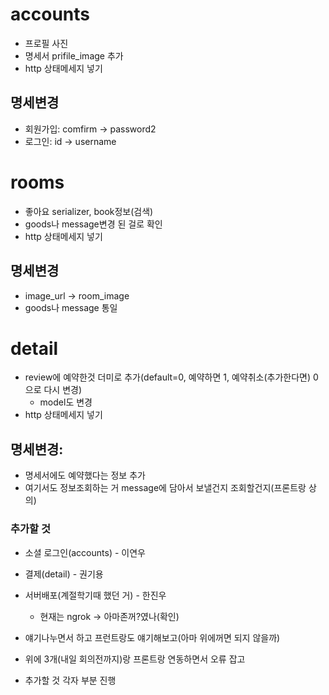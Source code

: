 # accounts
- 프로필 사진
- 명세서 prifile_image 추가
- http 상태메세지 넣기
## 명세변경
- 회원가입: comfirm -> password2
- 로그인:  id -> username

# rooms
- 좋아요 serializer, book정보(검색)
- goods나 message변경 된 걸로 확인
- http 상태메세지 넣기
## 명세변경
- image_url -> room_image
- goods나 message 통일

# detail
- review에 예약한것 더미로 추가(default=0, 예약하면 1, 예약취소(추가한다면) 0으로 다시 변경)
  - model도 변경
- http 상태메세지 넣기 
## 명세변경:
- 명세서에도 예약했다는 정보 추가
- 여기서도 정보조회하는 거 message에 담아서 보낼건지 조회할건지(프론트랑 상의)


### 추가할 것
- 소셜 로그인(accounts) - 이연우
- 결제(detail) - 권기용
- 서버배포(계절학기때 했던 거) - 한진우
  - 현재는 ngrok -> 아마존꺼?였나(확인)

- 얘기나누면서 하고 프런트랑도 얘기해보고(아마 위에꺼면 되지 않을까)
- 위에 3개(내일 회의전까지)랑 프론트랑 연동하면서 오류 잡고
- 추가할 것 각자 부분 진행
